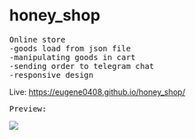 # honey_shop
<pre>
Online store    
-goods load from json file  
-manipulating goods in cart  
-sending order to telegram chat  
-responsive design
</pre>
Live: https://eugene0408.github.io/honey_shop/
<pre>
Preview:
</pre>
![](preview.gif)
    
